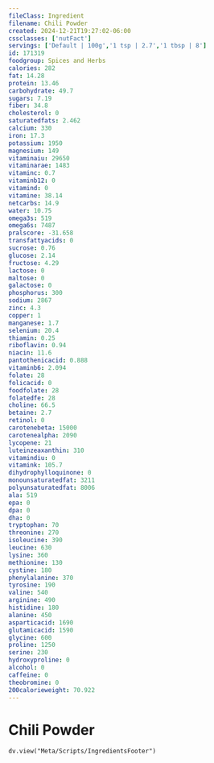 ```yaml
---
fileClass: Ingredient
filename: Chili Powder
created: 2024-12-21T19:27:02-06:00
cssclasses: ['nutFact']
servings: ['Default | 100g','1 tsp | 2.7','1 tbsp | 8']
id: 171319
foodgroup: Spices and Herbs
calories: 282
fat: 14.28
protein: 13.46
carbohydrate: 49.7
sugars: 7.19
fiber: 34.8
cholesterol: 0
saturatedfats: 2.462
calcium: 330
iron: 17.3
potassium: 1950
magnesium: 149
vitaminaiu: 29650
vitaminarae: 1483
vitaminc: 0.7
vitaminb12: 0
vitamind: 0
vitamine: 38.14
netcarbs: 14.9
water: 10.75
omega3s: 519
omega6s: 7487
pralscore: -31.658
transfattyacids: 0
sucrose: 0.76
glucose: 2.14
fructose: 4.29
lactose: 0
maltose: 0
galactose: 0
phosphorus: 300
sodium: 2867
zinc: 4.3
copper: 1
manganese: 1.7
selenium: 20.4
thiamin: 0.25
riboflavin: 0.94
niacin: 11.6
pantothenicacid: 0.888
vitaminb6: 2.094
folate: 28
folicacid: 0
foodfolate: 28
folatedfe: 28
choline: 66.5
betaine: 2.7
retinol: 0
carotenebeta: 15000
carotenealpha: 2090
lycopene: 21
luteinzeaxanthin: 310
vitamindiu: 0
vitamink: 105.7
dihydrophylloquinone: 0
monounsaturatedfat: 3211
polyunsaturatedfat: 8006
ala: 519
epa: 0
dpa: 0
dha: 0
tryptophan: 70
threonine: 270
isoleucine: 390
leucine: 630
lysine: 360
methionine: 130
cystine: 180
phenylalanine: 370
tyrosine: 190
valine: 540
arginine: 490
histidine: 180
alanine: 450
asparticacid: 1690
glutamicacid: 1590
glycine: 600
proline: 1250
serine: 230
hydroxyproline: 0
alcohol: 0
caffeine: 0
theobromine: 0
200calorieweight: 70.922
---
```


# Chili Powder

```dataviewjs
dv.view("Meta/Scripts/IngredientsFooter")
```